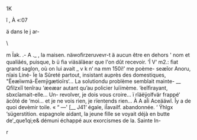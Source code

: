   

1K

 î  ,   À   «:07

 ä  dans le j ar-

 
   
   

\

 
  
 

m  Ïak. .- A
._ ,    la maisen.
 näwoﬁrzeruvevr-t ä aucun être en dehors
 '      nom et qualiâés, puisque,
b ü  ﬁa  viäsäîäear que l'on dût recevoir.
‘Î V‘  m2.: ﬁat grand saglon, où on lui avait
_ v k n‘  na mm 150i!’ me poème- seæîor Anoru, nïais Liné-
 Ïe   la Sûreté partout, insistant auprès des domestiques,
"Ëeæïwmä-Ëemÿgætioïrs‘... La solutiondu problème semblait mainte-
__  Qﬁlzxïî tenîrau ‘æeæar autant qu’au policier luiïmème.
 ‘èeîﬁrayant, sbxcîamait-elle... Un- revolver, je dois vous croire...
ï   rîäëÿolfvär frappé‘ äcôté de ‘moi... et je ne vois rien, je rïentends rien...
À A  aÎi Aceääwî.  Îy a de quoi devèmir toile. «
“ —' [__ J41‘ égale, iÎavailf. abandonnée.
‘ Ÿhlgx ‘sügerstition. espagnole aidant, la jeune ﬁlle se voyait déjà en butte
 de‘_que1qi;e& démuni échappé aux exorcismes de la. Sainte In-

 
 
  
  
   
 
   
  
  
   
  
 
   

r

 

